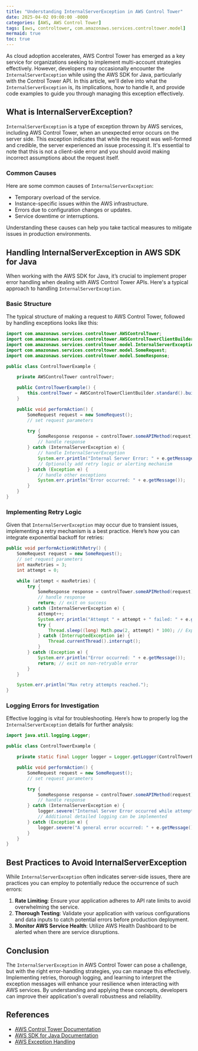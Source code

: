 ```yaml
---
title: "Understanding InternalServerException in AWS Control Tower"
date: 2025-04-02 09:00:00 -0000
categories: [AWS, AWS Control Tower]
tags: [aws, controltower, com.amazonaws.services.controltower.model]
mermaid: true
toc: true
---
```



As cloud adoption accelerates, AWS Control Tower has emerged as a key service for organizations seeking to implement multi-account strategies effectively. However, developers may occasionally encounter the `InternalServerException` while using the AWS SDK for Java, particularly with the Control Tower API. In this article, we'll delve into what the `InternalServerException` is, its implications, how to handle it, and provide code examples to guide you through managing this exception effectively.

## What is InternalServerException?

`InternalServerException` is a type of exception thrown by AWS services, including AWS Control Tower, when an unexpected error occurs on the server side. This exception indicates that while the request was well-formed and credible, the server experienced an issue processing it. It's essential to note that this is not a client-side error and you should avoid making incorrect assumptions about the request itself.

### Common Causes

Here are some common causes of `InternalServerException`:

- Temporary overload of the service.
- Instance-specific issues within the AWS infrastructure.
- Errors due to configuration changes or updates.
- Service downtime or interruptions.
  
Understanding these causes can help you take tactical measures to mitigate issues in production environments.

## Handling InternalServerException in AWS SDK for Java

When working with the AWS SDK for Java, it’s crucial to implement proper error handling when dealing with AWS Control Tower APIs. Here's a typical approach to handling `InternalServerException`.

### Basic Structure

The typical structure of making a request to AWS Control Tower, followed by handling exceptions looks like this:

```java
import com.amazonaws.services.controltower.AWSControlTower;
import com.amazonaws.services.controltower.AWSControlTowerClientBuilder;
import com.amazonaws.services.controltower.model.InternalServerException;
import com.amazonaws.services.controltower.model.SomeRequest;
import com.amazonaws.services.controltower.model.SomeResponse;

public class ControlTowerExample {

    private AWSControlTower controlTower;

    public ControlTowerExample() {
        this.controlTower = AWSControlTowerClientBuilder.standard().build();
    }

    public void performAction() {
        SomeRequest request = new SomeRequest();
        // set request parameters

        try {
            SomeResponse response = controlTower.someAPIMethod(request);
            // handle response
        } catch (InternalServerException e) {
            // handle InternalServerException
            System.err.println("Internal Server Error: " + e.getMessage());
            // Optionally add retry logic or alerting mechanism
        } catch (Exception e) {
            // handle other exceptions
            System.err.println("Error occurred: " + e.getMessage());
        }
    }
}
```

### Implementing Retry Logic

Given that `InternalServerException` may occur due to transient issues, implementing a retry mechanism is a best practice. Here’s how you can integrate exponential backoff for retries:

```java
public void performActionWithRetry() {
    SomeRequest request = new SomeRequest();
    // set request parameters
    int maxRetries = 3;
    int attempt = 0;

    while (attempt < maxRetries) {
        try {
            SomeResponse response = controlTower.someAPIMethod(request);
            // handle response
            return; // exit on success
        } catch (InternalServerException e) {
            attempt++;
            System.err.println("Attempt " + attempt + " failed: " + e.getMessage());
            try {
                Thread.sleep((long) Math.pow(2, attempt) * 100); // Exponential backoff
            } catch (InterruptedException ie) {
                Thread.currentThread().interrupt();
            }
        } catch (Exception e) {
            System.err.println("Error occurred: " + e.getMessage());
            return; // exit on non-retryable error
        }
    }

    System.err.println("Max retry attempts reached.");
}
```

### Logging Errors for Investigation

Effective logging is vital for troubleshooting. Here’s how to properly log the `InternalServerException` details for further analysis:

```java
import java.util.logging.Logger;

public class ControlTowerExample {

    private static final Logger logger = Logger.getLogger(ControlTowerExample.class.getName());

    public void performAction() {
        SomeRequest request = new SomeRequest();
        // set request parameters

        try {
            SomeResponse response = controlTower.someAPIMethod(request);
            // handle response
        } catch (InternalServerException e) {
            logger.severe("Internal Server Error occurred while attempting to call Control Tower API: " + e.getMessage());
            // Additional detailed logging can be implemented
        } catch (Exception e) {
            logger.severe("A general error occurred: " + e.getMessage());
        }
    }
}
```

## Best Practices to Avoid InternalServerException

While `InternalServerException` often indicates server-side issues, there are practices you can employ to potentially reduce the occurrence of such errors:

1. **Rate Limiting**: Ensure your application adheres to API rate limits to avoid overwhelming the service.
2. **Thorough Testing**: Validate your application with various configurations and data inputs to catch potential errors before production deployment.
3. **Monitor AWS Service Health**: Utilize AWS Health Dashboard to be alerted when there are service disruptions.

## Conclusion

The `InternalServerException` in AWS Control Tower can pose a challenge, but with the right error-handling strategies, you can manage this effectively. Implementing retries, thorough logging, and learning to interpret the exception messages will enhance your resilience when interacting with AWS services. By understanding and applying these concepts, developers can improve their application's overall robustness and reliability.

## References

- [AWS Control Tower Documentation](https://docs.aws.amazon.com/controltower/latest/userguide/what-is-control-tower.html)
- [AWS SDK for Java Documentation](https://docs.aws.amazon.com/sdk-for-java/v1/developer-guide/home.html)
- [AWS Exception Handling](https://docs.aws.amazon.com/sdk-for-java/v1/developer-guide/errors.html)